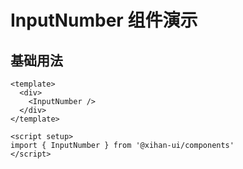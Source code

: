 # InputNumber 组件演示

## 基础用法

```vue
<template>
  <div>
    <InputNumber />
  </div>
</template>

<script setup>
import { InputNumber } from '@xihan-ui/components'
</script>
```
